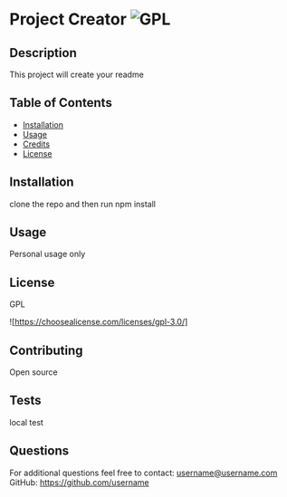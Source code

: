 # Project Creator ![GPL](https://img.shields.io/badge/GPL-License-brightgreen)

## Description 

This project will create your readme

## Table of Contents

* [Installation](#installation)
* [Usage](#usage)
* [Credits](#credits)
* [License](#license)

## Installation
clone the repo and then run npm install

## Usage 
Personal usage only

## License
GPL
    
![https://choosealicense.com/licenses/gpl-3.0/]
## Contributing
Open source

## Tests
local test

## Questions
For additional questions feel free to contact: username@username.com
GitHub: https://github.com/username

